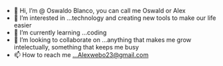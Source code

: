 - 👋 Hi, I’m @ Oswaldo Blanco, you can call me Oswald or Alex
- 👀 I’m interested in ...technology and creating new tools to make our life easier
- 🌱 I’m currently learning ...coding 
- 💞️ I’m looking to collaborate on ...anything that makes me grow intelectually, something that keeps me busy
- 📫 How to reach me ...Alexwebo23@gmail.com

<!---
Alexwebo23/Alexwebo23 is a ✨ special ✨ repository because its `README.md` (this file) appears on your GitHub profile.
You can click the Preview link to take a look at your changes.
--->
